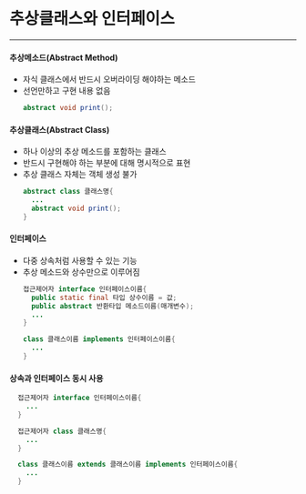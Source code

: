 # 추상클래스와 인터페이스
---
#### 추상메소드(Abstract Method)
- 자식 클래스에서 반드시 오버라이딩 해야하는 메소드
- 선언만하고 구현 내용 없음
  ```java
  abstract void print();
  ```

#### 추상클래스(Abstract Class)
- 하나 이상의 추상 메소드를 포함하는 클래스
- 반드시 구현해야 하는 부분에 대해 명시적으로 표현
- 추상 클래스 자체는 객체 생성 불가
  ```java
  abstract class 클래스명{
    ...
    abstract void print();
  }
  ```

#### 인터페이스
- 다중 상속처럼 사용할 수 있는 기능
- 추상 메소드와 상수만으로 이루어짐
  ```java
  접근제어자 interface 인터페이스이름{
    public static final 타입 상수이름 = 값;
    public abstract 반환타입 메소드이름(매개변수);
    ...
  }
  
  class 클래스이름 implements 인터페이스이름{
    ...
  }
  ```

#### 상속과 인터페이스 동시 사용
```java
  접근제어자 interface 인터페이스이름{
    ...
  }

  접근제어자 class 클래스명{
    ...
  }

  class 클래스이름 extends 클래스이름 implements 인터페이스이름{
    ...
  }
  ```
